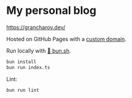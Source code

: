 # My personal blog

https://grancharov.dev/

Hosted on GitHub Pages with a [custom domain](https://docs.github.com/en/pages/configuring-a-custom-domain-for-your-github-pages-site).

Run locally with [🍞 bun.sh](https://bun.sh/).

```bash
bun install
bun run index.ts
```

Lint:
```bash
bun run lint
```
